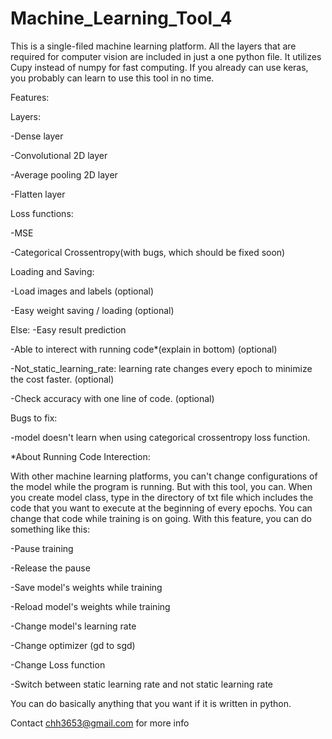 # Machine_Learning_Tool_4
This is a single-filed machine learning platform. All the layers that are required for computer vision are included in just a one python file. 
It utilizes Cupy instead of numpy for fast computing. 
If you already can use keras, you probably can learn to use this tool in no time.


Features:

 Layers:
 
 -Dense layer
 
 -Convolutional 2D layer
 
 -Average pooling 2D layer
 
 -Flatten layer
 
 
 Loss functions:
 
 -MSE
 
 -Categorical Crossentropy(with bugs, which should be fixed soon)
 
 
 Loading and Saving:
 
 -Load images and labels (optional)
 
 -Easy weight saving / loading (optional)
 
 
 Else:
 -Easy result prediction
 
 -Able to interect with running code*(explain in bottom) (optional)
 
 -Not_static_learning_rate: learning rate changes every epoch to minimize the cost faster. (optional)
 
 -Check accuracy with one line of code. (optional)
 
 
Bugs to fix:

 -model doesn't learn when using categorical crossentropy loss function.
 
 
*About Running Code Interection:  

 With other machine learning platforms, you can't change configurations of the model while the program is running. But with this tool, you can. 
 When you create model class, type in the directory of txt file which includes the code that you want to execute at the beginning of every epochs. 
 You can change that code while training is on going. 
 With this feature, you can do something like this:
 
 -Pause training
 
 -Release the pause
 
 -Save model's weights while training
 
 -Reload model's weights while training
 
 -Change model's learning rate
 
 -Change optimizer (gd to sgd)
 
 -Change Loss function
 
 -Switch between static learning rate and not static learning rate
 
 You can do basically anything that you want if it is written in python.
 
Contact chh3653@gmail.com for more info
